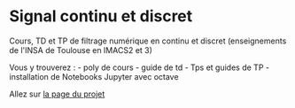 # Signal continu et discret

Cours, TD et TP de filtrage numérique en continu et discret (enseignements de l'INSA de Toulouse en IMACS2 et 3)

Vous y trouverez :
    - poly de cours
    - guide de td
    - Tps et guides de TP
    - installation de Notebooks Jupyter avec octave


Allez sur [la page du projet](https://balaise31.github.io/Signal)

